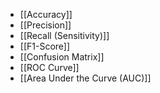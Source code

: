 - [[Accuracy]]
- [[Precision]]
- [[Recall (Sensitivity)]]
- [[F1-Score]]
- [[Confusion Matrix]]
- [[ROC Curve]]
- [[Area Under the Curve (AUC)]]